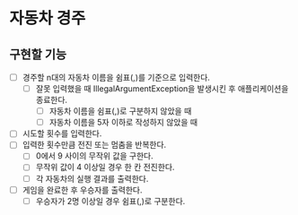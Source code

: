 # 자동차 경주

## 구현할 기능
- [ ] 경주할 n대의 자동차 이름을 쉼표(,)를 기준으로 입력한다.
  - [ ] 잘못 입력했을 때 IllegalArgumentException을 발생시킨 후 애플리케이션을 종료한다.
    - [ ] 자동차 이름을 쉼표(,)로 구분하지 않았을 때
    - [ ] 자동차 이름을 5자 이하로 작성하지 않았을 때 
- [ ] 시도할 횟수를 입력한다.
- [ ] 입력한 횟수만큼 전진 또는 멈춤을 반복한다.
  - [ ] 0에서 9 사이의 무작위 값을 구한다.
  - [ ] 무작위 값이 4 이상일 경우 한 칸 전진한다.
  - [ ] 각 자동차의 실행 결과를 출력한다.
- [ ] 게임을 완료한 후 우승자를 출력한다.
  - [ ] 우승자가 2명 이상일 경우 쉼표(,)로 구분한다.
